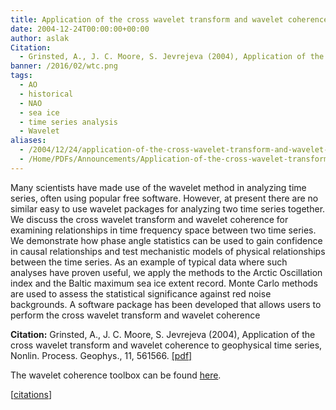 ```yaml
---
title: Application of the cross wavelet transform and wavelet coherence to geophysical time series.
date: 2004-12-24T00:00:00+00:00
author: aslak
Citation:
  - Grinsted, A., J. C. Moore, S. Jevrejeva (2004), Application of the cross wavelet transform and wavelet coherence to geophysical time series, Nonlin. Process. Geophys., 11, 561566.
banner: /2016/02/wtc.png
tags:
  - AO
  - historical
  - NAO
  - sea ice
  - time series analysis
  - Wavelet
aliases:
  - /2004/12/24/application-of-the-cross-wavelet-transform-and-wavelet-coherence-to-geophysical-time-series/
  - /Home/PDFs/Announcements/Application-of-the-cross-wavelet-transform-and-wavelet-coherence-to-geophysical-time-series-
---
```

Many scientists have made use of the wavelet method in analyzing time series, often using popular free software. However, at present there are no similar easy to use wavelet packages for analyzing two time series together. We discuss the cross wavelet transform and wavelet coherence for examining relationships in time frequency space between two time series. <!--more-->We demonstrate how phase angle statistics can be used to gain confidence in causal relationships and test mechanistic models of physical relationships between the time series. As an example of typical data where such analyses have proven useful, we apply the methods to the Arctic Oscillation index and the Baltic maximum sea ice extent record. Monte Carlo methods are used to assess the statistical significance against red noise backgrounds. A software package has been developed that allows users to perform the cross wavelet transform and wavelet coherence

**Citation:** Grinsted, A., J. C. Moore, S. Jevrejeva (2004), Application of the cross wavelet transform and wavelet coherence to geophysical time series, Nonlin. Process. Geophys., 11, 561566. [[pdf]](/2016/03/Grinsted-npg2004-wavelet-coherence.pdf)

The wavelet coherence toolbox can be found [here](http://www.glaciology.net/wavelet-coherence).

[[citations](http://scholar.google.dk/scholar?hl=da&sciodt=2000&q=&cites=4235681637792186225&as_ylo=2003&as_vis=0)]
